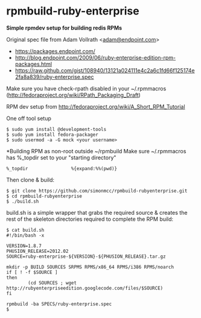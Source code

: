 # rpmbuild-ruby-enterprise
**Simple rpmdev setup for building redis RPMs**

Original spec file from Adam Vollrath \<adam@endpoint.com\>
* https://packages.endpoint.com/
* http://blog.endpoint.com/2009/06/ruby-enterprise-edition-rpm-packages.html
* https://raw.github.com/gist/108940/13121a024111e4c2a6c1fd66f125174e2fa8a839/ruby-enterprise.spec


Make sure you have check-rpath disabled in your ~/.rpmmacros
(http://fedoraproject.org/wiki/RPath_Packaging_Draft)

RPM dev setup from http://fedoraproject.org/wiki/A_Short_RPM_Tutorial

One off tool setup
```shell
$ sudo yum install @development-tools
$ sudo yum install fedora-packager
$ sudo usermod -a -G mock <your username>
```

*Building RPM as non-root outside ~/rpmbuild
Make sure ~/.rpmmacros has %_topdir set to your "starting directory"
```shell
%_topdir                %{expand:%%(pwd)}
```
Then clone & build:

```shell
$ git clone https://github.com/simonmcc/rpmbuild-rubyenterprise.git
$ cd rpmbuild-rubyenterprise
$ ./build.sh   
```

build.sh is a simple wrapper that grabs the required source & creates the rest of the skeleton directories required to complete the RPM build:
```shell
$ cat build.sh
#!/bin/bash -x

VERSION=1.8.7
PHUSION_RELEASE=2012.02
SOURCE=ruby-enterprise-${VERSION}-${PHUSION_RELEASE}.tar.gz

mkdir -p BUILD SOURCES SRPMS RPMS/x86_64 RPMS/i386 RPMS/noarch
if [ ! -f $SOURCE ]
then
        (cd SOURCES ; wget http://rubyenterpriseedition.googlecode.com/files/$SOURCE)
fi

rpmbuild -ba SPECS/ruby-enterprise.spec
$
```

